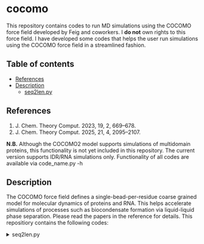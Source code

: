 # cocomo
This repository contains codes to run MD simulations using the COCOMO force field developed by Feig and coworkers. 
I **do not** own rights to this force field. I have developed some codes that helps the user run simulations using the COCOMO force field in a streamlined fashion.

## Table of contents
- [References](#References)
- [Description](#Description)
  - [seq2len.py](#seq2len.py)

## References
1) J. Chem. Theory Comput. 2023, 19, 2, 669–678.
2) J. Chem. Theory Comput. 2025, 21, 4, 2095–2107.

**N.B.** Although the COCOMO2 model supports simulations of multidomain proteins, this functionality is not yet included in this repository. The current version supports IDR/RNA simulations only.
Functionality of all codes are available via code_name.py -h

## Description
The COCOMO force field defines a single-bead-per-residue coarse grained model for molecular dynamics of proteins and RNA. This helps accelerate simulations of processes such as biocondensate formation via liquid-liquid phase separation. Please read the papers in the reference for details.
This repositiory contains the following codes:

<details>
<summary>seq2len.py</summary>
<br>
This script determines the length of a protein/RNA chain if all beads were arranged linearly, based on the sigma (diameter) values listed in the force field parameters. This helps in approximating the minimum box dimensions if all chains were initially generated as linear. It requires the sequence string (1-letter names) as an input.
```
usage: seq2len.py [-h] -s

Estimate minimum box length from a protein sequence

options:
  -h, --help        show this help message and exit
  -s , --sequence   Protein sequence (str)
```
</details>

### seq2len.py
This script determines the length of a protein/RNA chain if all beads were arranged linearly, based on the sigma (diameter) values listed in the force field parameters. This helps in approximating the minimum box dimensions if all chains were initially generated as linear. It requires the sequence string (1-letter names) as an input.
```
usage: seq2len.py [-h] -s

Estimate minimum box length from a protein sequence

options:
  -h, --help        show this help message and exit
  -s , --sequence   Protein sequence (str)
```
### ```gen_slab.py```
This code generates the intitial simulation box. It takes a sequence file as an input. This file must have three coulmns: PRO/RNA number-of-chains sequence. PRO/RNA tells the code the type of biomolecule to consider. Initially chains can be placed near the box center or randomly inthe box. The initial chain configuration can be coiled or straight.
```
usage: gen_slab.py [-h] -s  -o  -box    [-d] [-g] [-p]

Generate a PDB file with protein/RNA chains arranged in a 3D simulation box

options:
  -h, --help            show this help message and exit
  -s , --seq_file       Path to the sequence file. Each line: [type PRO/RNA] [chain_count] [sequence].
  -o , --out_file       Output PDB file name.
  -box   , --box_size   
                        Box dimensions in nm (Lx Ly Lz).
  -d , --chain_distance 
                        Distance (nm) between 2 chains if exactly two. Default: 0.1 nm.
  -g , --geometry       Geometry for chain generation: 'straight' or 'coil'. Default: 'straight'.
  -p , --position       Positioning of chains in the box: 'center' or 'random'. Default: 'center'.
```
### ```genpdb_cocomo.py```
This code generates a pdb file that is compatible with the way the cocomo scripts deermine system topology.
```
Generate input PDB for COCOCMO simulation

options:
  -h, --help        show this help message and exit

I/O:
  -i , --infile     Input PDB file (str)
  -o , --outfile    Output PDB file (str) [default: cocomo_input.pdb]

Elastic network:
  -el , --elastic   Chains for elastic bonds (str) [default: " "]
```
### ```cocomo.py```/```cocomo2.py```
These are the main force field and simulation scripts for COCOMO and COCOMO2.
```
usage: cocomo.py [-h] [-prm]

Run COCOCMO MD simulation

options:
  -h, --help            show this help message and exit
  -prm , --parameters   Input parameter file (str) [default: params.dat]
```
### ```dcd2pdbFrame.py```
This scripts generates PDB file from a a DCD trajectory. The time frame can be given as input. By default it generates the PDB for the last frame.
### ```simulation.py```
This scripts streamliunes the simulation process. It takes a configuration (YAML format) as input.
### ```gen_config.py```
Generates a YAML configuration file for the simulation. Be default it generates the default configurations. These can be tuned using user-input flags.
### ```gyrate.py```
Calculate time-trace of radius of gyration of the system.
### ```contacts.py```
Calculate number of intra- and inter-chain contacts in the simulation trajectory (normalized with respect to the maximum possible contacts).
### ```center.py```
Recenter selected atoms in the trajectory.

All the programs can be used as stand-alone codes or may be used as modules imported in external codes.

## Usage
```python simulation.py -c config.yaml```

## Contact
saumyak.mukherjee@biophys.mpg.de
